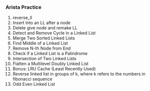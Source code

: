 ### Arista Practice


1. reverse_ll
2. Insert Into an LL after a node
3. Delete give node and remake LL 
4. Detect and Remove Cycle in a Linked List
5. Merge Two Sorted Linked Lists 
6. Find Middle of a Linked List 
7. Remove N-th Node from End 
8. Check if a Linked List is a Palindrome 
9. Intersection of Two Linked Lists 
10. Flatten a Multilevel Doubly Linked List 
11. Bonus: LRU Cache (Least Recently Used)
12. Reverse linked list in groups of k, where k refers to the numbers in fibonacci sequence
13. Odd Even Linked List
